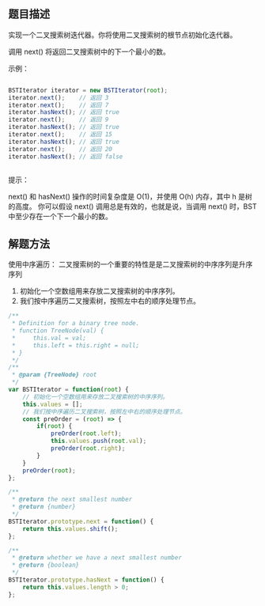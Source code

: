 ## 题目描述

实现一个二叉搜索树迭代器。你将使用二叉搜索树的根节点初始化迭代器。

调用 next() 将返回二叉搜索树中的下一个最小的数。

示例：

```js

BSTIterator iterator = new BSTIterator(root);
iterator.next();    // 返回 3
iterator.next();    // 返回 7
iterator.hasNext(); // 返回 true
iterator.next();    // 返回 9
iterator.hasNext(); // 返回 true
iterator.next();    // 返回 15
iterator.hasNext(); // 返回 true
iterator.next();    // 返回 20
iterator.hasNext(); // 返回 false
 
```
提示：

next() 和 hasNext() 操作的时间复杂度是 O(1)，并使用 O(h) 内存，其中 h 是树的高度。
你可以假设 next() 调用总是有效的，也就是说，当调用 next() 时，BST 中至少存在一个下一个最小的数。


## 解题方法

使用中序遍历：
二叉搜索树的一个重要的特性是是二叉搜索树的中序序列是升序序列

1. 初始化一个空数组用来存放二叉搜索树的中序序列。
2. 我们按中序遍历二叉搜索树，按照左中右的顺序处理节点。

```js
/**
 * Definition for a binary tree node.
 * function TreeNode(val) {
 *     this.val = val;
 *     this.left = this.right = null;
 * }
 */
/**
 * @param {TreeNode} root
 */
var BSTIterator = function(root) {
    // 初始化一个空数组用来存放二叉搜索树的中序序列。
    this.values = [];
    // 我们按中序遍历二叉搜索树，按照左中右的顺序处理节点。
    const preOrder = (root) => {
        if(root) {
            preOrder(root.left);
            this.values.push(root.val);
            preOrder(root.right);
        }
    }
    preOrder(root);
};

/**
 * @return the next smallest number
 * @return {number}
 */
BSTIterator.prototype.next = function() {
    return this.values.shift();
};

/**
 * @return whether we have a next smallest number
 * @return {boolean}
 */
BSTIterator.prototype.hasNext = function() {
    return this.values.length > 0;
};

```
